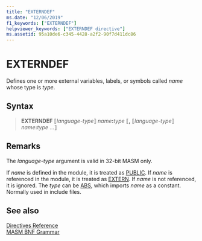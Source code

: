```yaml
---
title: "EXTERNDEF"
ms.date: "12/06/2019"
f1_keywords: ["EXTERNDEF"]
helpviewer_keywords: ["EXTERNDEF directive"]
ms.assetid: 95a10de6-c345-4428-a2f2-90f7d411dc86
---
```

# EXTERNDEF

Defines one or more external variables, labels, or symbols called *name* whose type is *type*.

## Syntax

> **EXTERNDEF** ⟦*language-type*⟧ *name*__:__*type* ⟦__,__ ⟦*language-type*⟧ *name*__:__*type* ...⟧

## Remarks

The *language-type* argument is valid in 32-bit MASM only.

If *name* is defined in the module, it is treated as [PUBLIC](public-masm.md). If *name* is referenced in the module, it is treated as [EXTERN](extern-masm.md). If *name* is not referenced, it is ignored. The *type* can be [ABS](operator-abs.md), which imports *name* as a constant. Normally used in include files.

## See also

[Directives Reference](directives-reference.md)\
[MASM BNF Grammar](masm-bnf-grammar.md)

